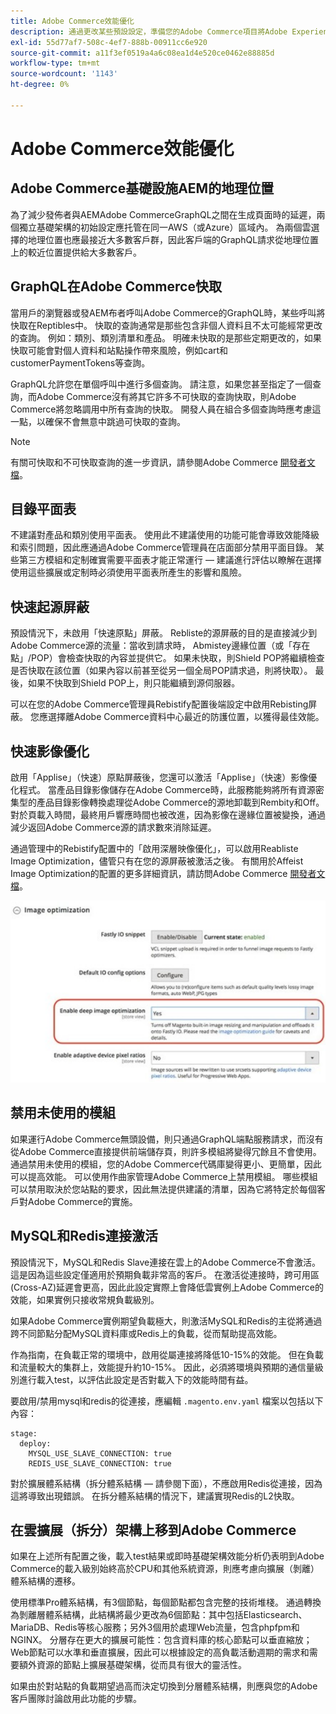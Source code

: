 ```yaml
---
title: Adobe Commerce效能優化
description: 通過更改某些預設設定，準備您的Adobe Commerce項目將Adobe Experience Manager用作CMS。
exl-id: 55d77af7-508c-4ef7-888b-00911cc6e920
source-git-commit: a11f3ef0519a4a6c08ea1d4e520ce0462e88885d
workflow-type: tm+mt
source-wordcount: '1143'
ht-degree: 0%

---
```


# Adobe Commerce效能優化

## Adobe Commerce基礎設施AEM的地理位置

為了減少發佈者與AEMAdobe CommerceGraphQL之間在生成頁面時的延遲，兩個獨立基礎架構的初始設定應托管在同一AWS（或Azure）區域內。 為兩個雲選擇的地理位置也應最接近大多數客戶群，因此客戶端的GraphQL請求從地理位置上的較近位置提供給大多數客戶。

## GraphQL在Adobe Commerce快取

當用戶的瀏覽器或發AEM布者呼叫Adobe Commerce的GraphQL時，某些呼叫將快取在Reptibles中。 快取的查詢通常是那些包含非個人資料且不太可能經常更改的查詢。 例如：類別、類別清單和產品。 明確未快取的是那些定期更改的，如果快取可能會對個人資料和站點操作帶來風險，例如cart和customerPaymentTokens等查詢。

GraphQL允許您在單個呼叫中進行多個查詢。 請注意，如果您甚至指定了一個查詢，而Adobe Commerce沒有將其它許多不可快取的查詢快取，則Adobe Commerce將忽略調用中所有查詢的快取。 開發人員在組合多個查詢時應考慮這一點，以確保不會無意中跳過可快取的查詢。

>[!NOTE]
>
> 有關可快取和不可快取查詢的進一步資訊，請參閱Adobe Commerce [開發者文檔](https://devdocs.magento.com/guides/v2.4/graphql/caching.html)。

## 目錄平面表

不建議對產品和類別使用平面表。 使用此不建議使用的功能可能會導致效能降級和索引問題，因此應通過Adobe Commerce管理員在店面部分禁用平面目錄。 某些第三方模組和定制確實需要平面表才能正常運行 — 建議進行評估以瞭解在選擇使用這些擴展或定制時必須使用平面表所產生的影響和風險。

## 快速起源屏蔽

預設情況下，未啟用「快速原點」屏蔽。 Rebliste的源屏蔽的目的是直接減少到Adobe Commerce源的流量：當收到請求時， Abmistey邊緣位置（或「存在點」/POP）會檢查快取的內容並提供它。 如果未快取，則Shield POP將繼續檢查是否快取在該位置（如果內容以前甚至從另一個全局POP請求過，則將快取）。 最後，如果不快取到Shield POP上，則只能繼續到源伺服器。

可以在您的Adobe Commerce管理員Rebistify配置後端設定中啟用Rebisting屏蔽。 您應選擇離Adobe Commerce資料中心最近的防護位置，以獲得最佳效能。

## 快速影像優化

啟用「Applise」（快速）原點屏蔽後，您還可以激活「Applise」（快速）影像優化程式。 當產品目錄影像儲存在Adobe Commerce時，此服務能夠將所有資源密集型的產品目錄影像轉換處理從Adobe Commerce的源地卸載到Rembity和Off。 對於頁載入時間，最終用戶響應時間也被改進，因為影像在邊緣位置被變換，通過減少返回Adobe Commerce源的請求數來消除延遲。

通過管理中的Rebistify配置中的「啟用深層映像優化」，可以啟用Reabliste Image Optimization，儘管只有在您的源屏蔽被激活之後。 有關用於Affeist Image Optimization的配置的更多詳細資訊，請訪問Adobe Commerce [開發者文檔](https://devdocs.magento.com/cloud/cdn/fastly-image-optimization.html)。

![「Adobe Commerce管理員」中「Abmistey」映像優化設定的螢幕快照](../assets/commerce-at-scale/image-optimization.svg)

## 禁用未使用的模組

如果運行Adobe Commerce無頭設備，則只通過GraphQL端點服務請求，而沒有從Adobe Commerce直接提供前端儲存頁，則許多模組將變得冗餘且不會使用。 通過禁用未使用的模組，您的Adobe Commerce代碼庫變得更小、更簡單，因此可以提高效能。 可以使用作曲家管理Adobe Commerce上禁用模組。 哪些模組可以禁用取決於您站點的要求，因此無法提供建議的清單，因為它將特定於每個客戶對Adobe Commerce的實施。

## MySQL和Redis連接激活

預設情況下，MySQL和Redis Slave連接在雲上的Adobe Commerce不會激活。 這是因為這些設定僅適用於預期負載非常高的客戶。 在激活從連接時，跨可用區(Cross-AZ)延遲會更高，因此此設定實際上會降低雲實例上Adobe Commerce的效能，如果實例只接收常規負載級別。

如果Adobe Commerce實例期望負載極大，則激活MySQL和Redis的主從將通過跨不同節點分配MySQL資料庫或Redis上的負載，從而幫助提高效能。

作為指南，在負載正常的環境中，啟用從屬連接將降低10-15%的效能。 但在負載和流量較大的集群上，效能提升約10-15%。 因此，必須將環境與預期的通信量級別進行載入test，以評估此設定是否對載入下的效能時間有益。

要啟用/禁用mysql和redis的從連接，應編輯 `.magento.env.yaml` 檔案以包括以下內容：

```
stage:
  deploy:
    MYSQL_USE_SLAVE_CONNECTION: true
    REDIS_USE_SLAVE_CONNECTION: true
```

對於擴展體系結構（拆分體系結構 — 請參閱下面），不應啟用Redis從連接，因為這將導致出現錯誤。 在拆分體系結構的情況下，建議實現Redis的L2快取。

## 在雲擴展（拆分）架構上移到Adobe Commerce

如果在上述所有配置之後，載入test結果或即時基礎架構效能分析仍表明到Adobe Commerce的載入級別始終高於CPU和其他系統資源，則應考慮向擴展（剝離）體系結構的遷移。

使用標準Pro體系結構，有3個節點，每個節點都包含完整的技術堆棧。 通過轉換為剝離層體系結構，此結構將最少更改為6個節點：其中包括Elasticsearch、MariaDB、Redis等核心服務；另外3個用於處理Web流量，包含phpfpm和NGINX。 分層存在更大的擴展可能性：包含資料庫的核心節點可以垂直縮放；Web節點可以水準和垂直擴展，因此可以根據設定的高負載活動週期的需求和需要額外資源的節點上擴展基礎架構，從而具有很大的靈活性。

如果由於對站點的負載期望過高而決定切換到分層體系結構，則應與您的Adobe客戶團隊討論啟用此功能的步驟。
